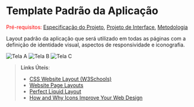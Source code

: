 # Template Padrão da Aplicação

<span style="color:red">Pré-requisitos: <a href="2-Especificação do Projeto.md"> Especificação do Projeto</a></span>, <a href="3-Projeto de Interface.md"> Projeto de Interface</a>, <a href="4-Metodologia.md"> Metodologia</a>

Layout padrão da aplicação que será utilizado em todas as páginas com a definição de identidade visual, aspectos de responsividade e iconografia.

![Tela A](https://user-images.githubusercontent.com/91227083/194784194-7f693a4c-4e42-4302-ad87-c15e54b94ddc.jpeg)
![Tela B](https://user-images.githubusercontent.com/91227083/194784196-f894fc5e-b60c-4ddd-8036-da3d6839082a.jpeg)
![Tela C](https://user-images.githubusercontent.com/91227083/194784199-fba9043d-8c7e-4c0a-8bb4-d9258b3c9a6a.jpeg)




> **Links Úteis**:
>
> - [CSS Website Layout (W3Schools)](https://www.w3schools.com/css/css_website_layout.asp)
> - [Website Page Layouts](http://www.cellbiol.com/bioinformatics_web_development/chapter-3-your-first-web-page-learning-html-and-css/website-page-layouts/)
> - [Perfect Liquid Layout](https://matthewjamestaylor.com/perfect-liquid-layouts)
> - [How and Why Icons Improve Your Web Design](https://usabilla.com/blog/how-and-why-icons-improve-you-web-design/)

